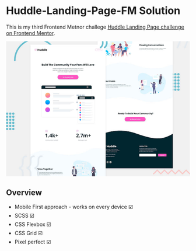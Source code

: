 
# Huddle-Landing-Page-FM Solution

This is my third Frontend Metnor challege [Huddle Landing Page challenge on Frontend Mentor](https://www.frontendmentor.io/challenges/huddle-landing-page-with-curved-sections-5ca5ecd01e82137ec91a50f2).

![Screenshot](desktop-preview.jpg)

## Overview

* Mobile First approach - works on every device :ballot_box_with_check:
* SCSS :ballot_box_with_check:
* CSS Flexbox :ballot_box_with_check:
* CSS Grid :ballot_box_with_check:
* Pixel perfect :ballot_box_with_check:
